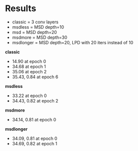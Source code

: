 # Results
 - classic = 3 conv layers
 - msdless = MSD depth=10
 - msd = MSD depth=20
 - msdmore = MSD depth=30
 - msdlonger = MSD depth=20, LPD with 20 iters instead of 10

**classic**
 - 14.90 at epoch 0
 - 34.68 at epoch 1
 - 35.06 at epoch 2
 - 35.43, 0.84 at epoch 6

**msdless**
 - 33.22 at epoch 0
 - 34.43, 0.82 at epoch 2

**msdmore**
 - 34.14, 0.81 at epoch 0

**msdlonger**
 - 34.09, 0.81 at epoch 0
 - 34.69, 0.82 at epoch 1


